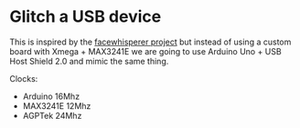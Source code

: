 # Glitch a USB device

This is inspired by the [facewhisperer project](https://github.com/scanlime/facewhisperer)
but instead of using a custom board with Xmega + MAX3241E we are
going to use Arduino Uno + USB Host Shield 2.0 and mimic the same thing.

Clocks:

 - Arduino 16Mhz
 - MAX3241E 12Mhz
 - AGPTek 24Mhz
